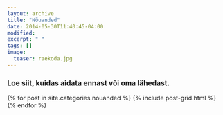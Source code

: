 ```yaml
---
layout: archive
title: "Nõuanded"
date: 2014-05-30T11:40:45-04:00
modified:
excerpt: " "
tags: []
image:
  teaser: raekoda.jpg
---
```


### Loe siit, kuidas aidata ennast või oma lähedast.

<div class="tiles">
{% for post in site.categories.nouanded %}
  {% include post-grid.html %}
{% endfor %}
</div><!-- /.tiles -->